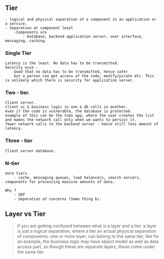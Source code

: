 ## Tier
    - logical and physical separation of a component in an application or a service.
    - Separation at component level
        -Components are 
            - Database, backend application server, user interface, messaging, caching. 

### Single Tier
    Latency is the least. No data has to be transmitted.
    Security wise - 
        Good that no data has to be transmitted, hence safer
        but a person can get access of the code, modify/pirate etc. This is unlikely which there is security for application server.

### Two - tier. 
    Client server. 
    client ui & business logic in one & db calls in another.
    even if the code is vulnerable, the database is protected. 
    example of this can be the todo app, where the user creates the list and makes the network call only when we wants to persist it.  
    fewer network calls to the backend server - hence still less amount of latency.

### Three - tier
    Client server database. 

### N-tier
    more tiers 
        - cache, messaging queues, load balancers, search servers, components for processing massive amounts of data. 

    Why ?
        - SRP
        - Separation of concerns (Same thing b). 

## Layer vs Tier
> If you are getting confused between what is a layer and a tier, a layer is just a logical separation, where a tier an actual physical separation of components. one or more layer, can belong to the same tier, like for an example, the business logic may have object model as well as data access part, so though these are separate layers, these come under the same tier. 